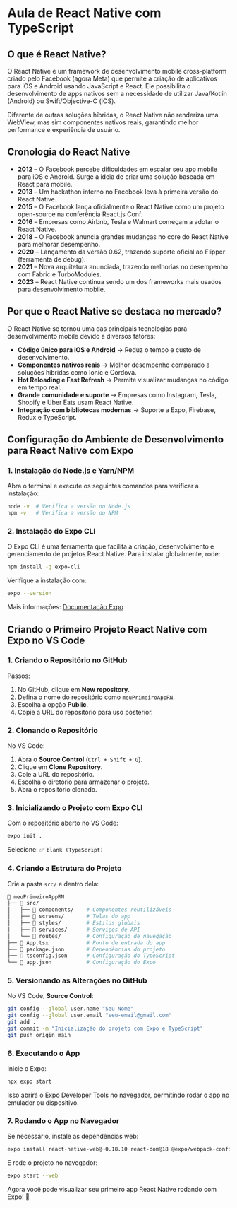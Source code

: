 # Aula de React Native com TypeScript

## O que é React Native?
O React Native é um framework de desenvolvimento mobile cross-platform criado pelo Facebook (agora Meta) que permite a criação de aplicativos para iOS e Android usando JavaScript e React. Ele possibilita o desenvolvimento de apps nativos sem a necessidade de utilizar Java/Kotlin (Android) ou Swift/Objective-C (iOS).

Diferente de outras soluções híbridas, o React Native não renderiza uma WebView, mas sim componentes nativos reais, garantindo melhor performance e experiência de usuário.

## Cronologia do React Native
- **2012** – O Facebook percebe dificuldades em escalar seu app mobile para iOS e Android. Surge a ideia de criar uma solução baseada em React para mobile.
- **2013** – Um hackathon interno no Facebook leva à primeira versão do React Native.
- **2015** – O Facebook lança oficialmente o React Native como um projeto open-source na conferência React.js Conf.
- **2016** – Empresas como Airbnb, Tesla e Walmart começam a adotar o React Native.
- **2018** – O Facebook anuncia grandes mudanças no core do React Native para melhorar desempenho.
- **2020** – Lançamento da versão 0.62, trazendo suporte oficial ao Flipper (ferramenta de debug).
- **2021** – Nova arquitetura anunciada, trazendo melhorias no desempenho com Fabric e TurboModules.
- **2023** – React Native continua sendo um dos frameworks mais usados para desenvolvimento mobile.

## Por que o React Native se destaca no mercado?
O React Native se tornou uma das principais tecnologias para desenvolvimento mobile devido a diversos fatores:
- **Código único para iOS e Android** → Reduz o tempo e custo de desenvolvimento.
- **Componentes nativos reais** → Melhor desempenho comparado a soluções híbridas como Ionic e Cordova.
- **Hot Reloading e Fast Refresh** → Permite visualizar mudanças no código em tempo real.
- **Grande comunidade e suporte** → Empresas como Instagram, Tesla, Shopify e Uber Eats usam React Native.
- **Integração com bibliotecas modernas** → Suporte a Expo, Firebase, Redux e TypeScript.

## Configuração do Ambiente de Desenvolvimento para React Native com Expo

### 1. Instalação do Node.js e Yarn/NPM
Abra o terminal e execute os seguintes comandos para verificar a instalação:
```sh
node -v  # Verifica a versão do Node.js
npm -v   # Verifica a versão do NPM
```

### 2. Instalação do Expo CLI
O Expo CLI é uma ferramenta que facilita a criação, desenvolvimento e gerenciamento de projetos React Native.
Para instalar globalmente, rode:
```sh
npm install -g expo-cli
```
Verifique a instalação com:
```sh
expo --version
```
Mais informações: [Documentação Expo](https://expo.dev/)

## Criando o Primeiro Projeto React Native com Expo no VS Code

### 1. Criando o Repositório no GitHub
Passos:
1. No GitHub, clique em **New repository**.
2. Defina o nome do repositório como `meuPrimeiroAppRN`.
3. Escolha a opção **Public**.
4. Copie a URL do repositório para uso posterior.

### 2. Clonando o Repositório
No VS Code:
1. Abra o **Source Control** (`Ctrl + Shift + G`).
2. Clique em **Clone Repository**.
3. Cole a URL do repositório.
4. Escolha o diretório para armazenar o projeto.
5. Abra o repositório clonado.

### 3. Inicializando o Projeto com Expo CLI
Com o repositório aberto no VS Code:
```sh
expo init .
```
Selecione:
✅ `blank (TypeScript)`

### 4. Criando a Estrutura do Projeto
Crie a pasta `src/` e dentro dela:
```sh
📂 meuPrimeiroAppRN
├── 📂 src/
│   ├── 📂 components/    # Componentes reutilizáveis
│   ├── 📂 screens/       # Telas do app
│   ├── 📂 styles/        # Estilos globais
│   ├── 📂 services/      # Serviços de API
│   └── 📂 routes/        # Configuração de navegação
├── 📄 App.tsx            # Ponto de entrada do app
├── 📄 package.json       # Dependências do projeto
├── 📄 tsconfig.json      # Configuração do TypeScript
└── 📄 app.json           # Configuração do Expo
```

### 5. Versionando as Alterações no GitHub
No VS Code, **Source Control**:
```sh
git config --global user.name "Seu Nome"
git config --global user.email "seu-email@gmail.com"
git add .
git commit -m "Inicialização do projeto com Expo e TypeScript"
git push origin main
```

### 6. Executando o App
Inicie o Expo:
```sh
npx expo start
```
Isso abrirá o Expo Developer Tools no navegador, permitindo rodar o app no emulador ou dispositivo.

### 7. Rodando o App no Navegador
Se necessário, instale as dependências web:
```sh
expo install react-native-web@~0.18.10 react-dom@18 @expo/webpack-config@^18.0.1
```
E rode o projeto no navegador:
```sh
expo start --web
```
Agora você pode visualizar seu primeiro app React Native rodando com Expo! 🚀

